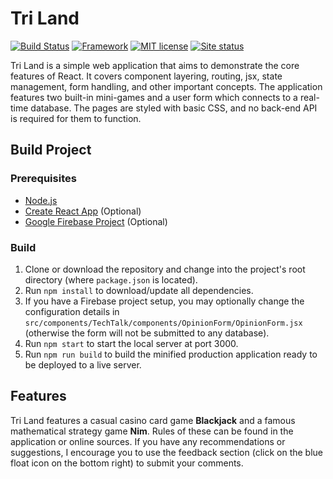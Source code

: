 # Tri Land
[![Build Status](https://travis-ci.org/Kairn/tri-land.svg?branch=master)](https://travis-ci.org/Kairn/tri-land)
[![Framework](https://img.shields.io/badge/reactjs-16.13.1-blue?style=flat&logo=react)](https://reactjs.org/)
[![MIT license](https://img.shields.io/badge/License-MIT-blue.svg)](https://opensource.org/licenses/MIT)
[![Site status](https://img.shields.io/badge/status-ok-green?style=flat)](http://esoma-tril.s3-website.us-east-2.amazonaws.com/)

Tri Land is a simple web application that aims to demonstrate the core features of React. It covers component layering, routing, jsx, state management, form handling, and other important concepts. The application features two built-in mini-games and a user form which connects to a real-time database. The pages are styled with basic CSS, and no back-end API is required for them to function.

## Build Project
### Prerequisites
* [Node.js](https://nodejs.org/en/)
* [Create React App](https://reactjs.org/docs/create-a-new-react-app.html) (Optional)
* [Google Firebase Project](https://firebase.google.com/) (Optional)

### Build
1. Clone or download the repository and change into the project's root directory (where `package.json` is located).
2. Run `npm install` to download/update all dependencies.
3. If you have a Firebase project setup, you may optionally change the configuration details in `src/components/TechTalk/components/OpinionForm/OpinionForm.jsx` (otherwise the form will not be submitted to any database).
4. Run `npm start` to start the local server at port 3000.
5. Run `npm run build` to build the minified production application ready to be deployed to a live server.

## Features
Tri Land features a casual casino card game **Blackjack** and a famous mathematical strategy game **Nim**. Rules of these can be found in the application or online sources. If you have any recommendations or suggestions, I encourage you to use the feedback section (click on the blue float icon on the bottom right) to submit your comments.
